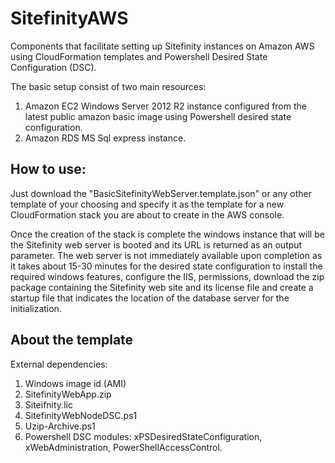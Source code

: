 # SitefinityAWS
Components that facilitate setting up Sitefinity instances on Amazon AWS using CloudFormation templates and Powershell Desired State Configuration (DSC).

The basic setup consist of two main resources:
  1. Amazon EC2 Windows Server 2012 R2 instance configured from the latest public amazon basic image using Powershell desired state configuration.
  2. Amazon RDS MS Sql express instance.

## How to use:
Just download the "BasicSitefinityWebServer.template.json" or any other template of your choosing and specify it as the template for a new CloudFormation stack you are about to create in the AWS console.

Once the creation of the stack is complete the windows instance that will be the Sitefinity web server is booted and its URL is returned as an output parameter. The web server is not immediately available upon completion as it takes about 15-30 minutes for the desired state configuration to install the required windows features, configure the IIS, permissions, download the zip package containing the Sitefinity web site and its license file and create a startup file that indicates the location of the database server for the initialization.


## About the template

External dependencies:
  1. Windows image id (AMI)
  2. SitefinityWebApp.zip
  3. Siteifnity.lic
  4. SitefinityWebNodeDSC.ps1
  5. Uzip-Archive.ps1
  6. Powershell DSC modules: xPSDesiredStateConfiguration, xWebAdministration, PowerShellAccessControl.
